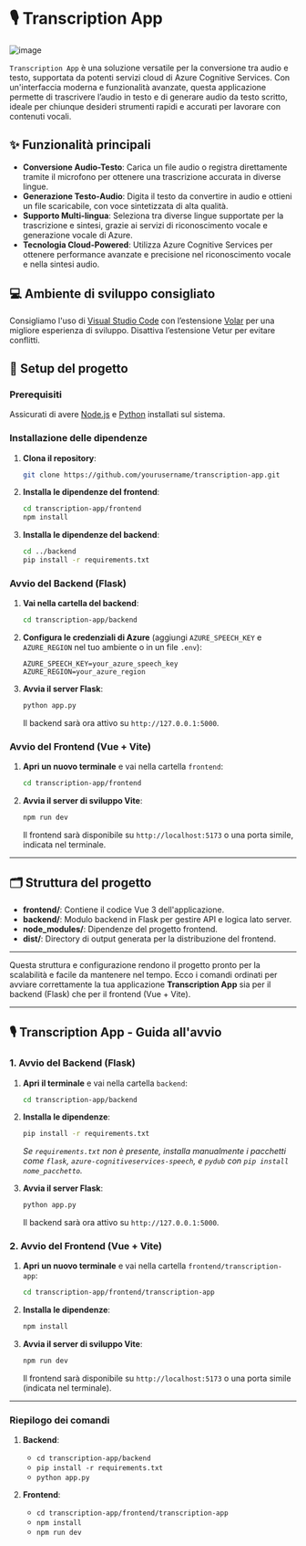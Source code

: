 
# 🎙️ Transcription App

![image](https://github.com/user-attachments/assets/92112801-2b04-429a-b43c-2a2a4d0f609b)

`Transcription App` è una soluzione versatile per la conversione tra audio e testo, supportata da potenti servizi cloud di Azure Cognitive Services. Con un'interfaccia moderna e funzionalità avanzate, questa applicazione permette di trascrivere l’audio in testo e di generare audio da testo scritto, ideale per chiunque desideri strumenti rapidi e accurati per lavorare con contenuti vocali.

## ✨ Funzionalità principali
- **Conversione Audio-Testo**: Carica un file audio o registra direttamente tramite il microfono per ottenere una trascrizione accurata in diverse lingue.
- **Generazione Testo-Audio**: Digita il testo da convertire in audio e ottieni un file scaricabile, con voce sintetizzata di alta qualità.
- **Supporto Multi-lingua**: Seleziona tra diverse lingue supportate per la trascrizione e sintesi, grazie ai servizi di riconoscimento vocale e generazione vocale di Azure.
- **Tecnologia Cloud-Powered**: Utilizza Azure Cognitive Services per ottenere performance avanzate e precisione nel riconoscimento vocale e nella sintesi audio.

## 💻 Ambiente di sviluppo consigliato
Consigliamo l'uso di [Visual Studio Code](https://code.visualstudio.com/) con l’estensione [Volar](https://marketplace.visualstudio.com/items?itemName=Vue.volar) per una migliore esperienza di sviluppo. Disattiva l’estensione Vetur per evitare conflitti.

## 🚀 Setup del progetto

### Prerequisiti
Assicurati di avere [Node.js](https://nodejs.org/) e [Python](https://www.python.org/) installati sul sistema.

### Installazione delle dipendenze

1. **Clona il repository**:

   ```sh
   git clone https://github.com/yourusername/transcription-app.git
   ```

2. **Installa le dipendenze del frontend**:

   ```sh
   cd transcription-app/frontend
   npm install
   ```

3. **Installa le dipendenze del backend**:

   ```sh
   cd ../backend
   pip install -r requirements.txt
   ```

### Avvio del Backend (Flask)

1. **Vai nella cartella del backend**:

   ```sh
   cd transcription-app/backend
   ```

2. **Configura le credenziali di Azure** (aggiungi `AZURE_SPEECH_KEY` e `AZURE_REGION` nel tuo ambiente o in un file `.env`):

   ```plaintext
   AZURE_SPEECH_KEY=your_azure_speech_key
   AZURE_REGION=your_azure_region
   ```

3. **Avvia il server Flask**:

   ```sh
   python app.py
   ```

   Il backend sarà ora attivo su `http://127.0.0.1:5000`.

### Avvio del Frontend (Vue + Vite)

1. **Apri un nuovo terminale** e vai nella cartella `frontend`:

   ```sh
   cd transcription-app/frontend
   ```

2. **Avvia il server di sviluppo Vite**:

   ```sh
   npm run dev
   ```

   Il frontend sarà disponibile su `http://localhost:5173` o una porta simile, indicata nel terminale.

---

## 🗂️ Struttura del progetto

- **frontend/**: Contiene il codice Vue 3 dell'applicazione.
- **backend/**: Modulo backend in Flask per gestire API e logica lato server.
- **node_modules/**: Dipendenze del progetto frontend.
- **dist/**: Directory di output generata per la distribuzione del frontend.

---

Questa struttura e configurazione rendono il progetto pronto per la scalabilità e facile da mantenere nel tempo.
Ecco i comandi ordinati per avviare correttamente la tua applicazione **Transcription App** sia per il backend (Flask) che per il frontend (Vue + Vite).

---

## 🎙️ Transcription App - Guida all'avvio

### **1. Avvio del Backend (Flask)**

1. **Apri il terminale** e vai nella cartella `backend`:
   ```sh
   cd transcription-app/backend
   ```

2. **Installa le dipendenze**:
   ```sh
   pip install -r requirements.txt
   ```
   *Se `requirements.txt` non è presente, installa manualmente i pacchetti come `flask`, `azure-cognitiveservices-speech`, e `pydub` con `pip install nome_pacchetto`.*

3. **Avvia il server Flask**:
   ```sh
   python app.py
   ```

   Il backend sarà ora attivo su `http://127.0.0.1:5000`.

### **2. Avvio del Frontend (Vue + Vite)**

1. **Apri un nuovo terminale** e vai nella cartella `frontend/transcription-app`:
   ```sh
   cd transcription-app/frontend/transcription-app
   ```

2. **Installa le dipendenze**:
   ```sh
   npm install
   ```

3. **Avvia il server di sviluppo Vite**:
   ```sh
   npm run dev
   ```

   Il frontend sarà disponibile su `http://localhost:5173` o una porta simile (indicata nel terminale).

---

### **Riepilogo dei comandi**

1. **Backend**:
   - `cd transcription-app/backend`
   - `pip install -r requirements.txt`
   - `python app.py`

2. **Frontend**:
   - `cd transcription-app/frontend/transcription-app`
   - `npm install`
   - `npm run dev`

